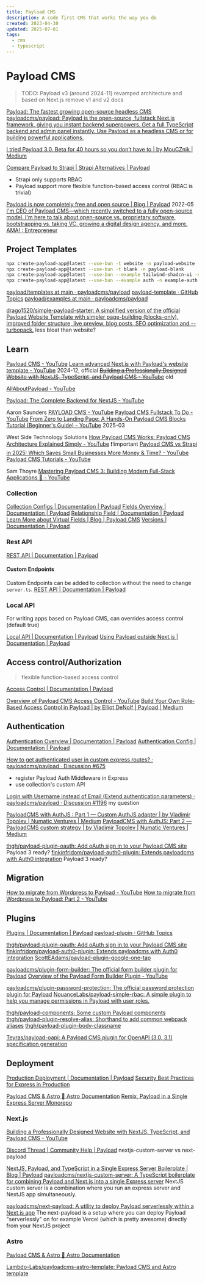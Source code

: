 ```yaml
---
title: Payload CMS
description: A code first CMS that works the way you do
created: 2023-04-30
updated: 2025-07-01
tags:
  - cms
  - typescript
---
```


# Payload CMS

> TODO: Payload v3 (around 2024-11) revamped architecture and based on Next.js
> remove v1 and v2 docs

[Payload: The fastest growing open-source headless CMS](https://payloadcms.com/)
[payloadcms/payload: Payload is the open-source, fullstack Next.js framework, giving you instant backend superpowers. Get a full TypeScript backend and admin panel instantly. Use Payload as a headless CMS or for building powerful applications.](https://github.com/payloadcms/payload)

[I tried Payload 3.0. Beta for 40 hours so you don’t have to | by MouCZnik | Medium](https://medium.com/@moucznik6/i-tried-payload-3-0-beta-for-40-hours-so-you-dont-have-to-34fa83a304fd)

[Compare Payload to Strapi | Strapi Alternatives | Payload](https://payloadcms.com/compare/strapi)

- Strapi only supports RBAC
- Payload support more flexible function-based access control (RBAC is trivial)

[Payload is now completely free and open source | Blog | Payload](https://payloadcms.com/blog/open-source) 2022-05
[I'm CEO of Payload CMS—which recently switched to a fully open-source model. I'm here to talk about open-source vs. proprietary software, bootstrapping vs. taking VC, growing a digital design agency, and more. AMA! : Entrepreneur](https://www.reddit.com/r/Entrepreneur/comments/wealgo/im_ceo_of_payload_cmswhich_recently_switched_to_a/)

## Project Templates

```sh
npx create-payload-app@latest --use-bun -t website -n payload-website
npx create-payload-app@latest --use-bun -t blank -n payload-blank
npx create-payload-app@latest --use-bun --example tailwind-shadcn-ui -n example-shadcn
npx create-payload-app@latest --use-bun --example auth -n example-auth
```

[payload/templates at main · payloadcms/payload](https://github.com/payloadcms/payload/tree/main/templates)
[payload-template · GitHub Topics](https://github.com/topics/payload-template)
[payload/examples at main · payloadcms/payload](https://github.com/payloadcms/payload/tree/main/examples)

[drago1520/simple-payload-starter: A simplified version of the official Payload Website Template with simpler page-building (blocks-only), improved folder structure, live preview, blog posts, SEO optimization and --turbopack.](https://github.com/drago1520/simple-payload-starter) less bloat than website?

## Learn

[Payload CMS - YouTube](https://www.youtube.com/@payloadcms)
[Learn advanced Next.js with Payload's website template - YouTube](https://www.youtube.com/playlist?list=PLjy3Q_oHlvcxA641jUt8cktHqFKXr0iKo) 2024-12, official
~~[Building a Professionally Designed Website with NextJS, TypeScript, and Payload CMS - YouTube](https://www.youtube.com/playlist?list=PLjy3Q_oHlvcx_jtUDtGc7xWNsp9gZdm1d)~~ old

[AllAboutPayload - YouTube](https://www.youtube.com/@AllAboutPayload)

[Payload: The Complete Backend for NextJS - YouTube](https://www.youtube.com/watch?v=121FJ9mov-4&t=751s)

Aaron Saunders
[PAYLOAD CMS - YouTube](https://www.youtube.com/playlist?list=PL2PY2-9rsgl3o_RwTgZ17E2_Z5SuseDbo)
[Payload CMS Fullstack To Do - YouTube](https://www.youtube.com/playlist?list=PL2PY2-9rsgl2YAgCbrvzxAj5Eqpuhob62)
[From Zero to Landing Page: A Hands-On Payload CMS Blocks Tutorial (Beginner's Guide) - YouTube](https://www.youtube.com/watch?v=qSkSKlw_fW8) 2025-03

West Side Technology Solutions
[How Payload CMS Works: Payload CMS Architecture Explained Simply - YouTube](https://www.youtube.com/watch?v=PXSIOatR1jQ) ❗!important
[Payload CMS vs Strapi in 2025: Which Saves Small Businesses More Money & Time? - YouTube](https://www.youtube.com/watch?v=gHyJldg8NwQ)
[Payload CMS Tutorials - YouTube](https://www.youtube.com/playlist?list=PL5LCNNklWquVYVhTE5fTJScqTqCiGwViq)

Sam Thoyre
[Mastering Payload CMS 3: Building Modern Full-Stack Applications 🚀 - YouTube](https://www.youtube.com/playlist?list=PLm8mpUfGYwyGbRua00MjCDT7YwHpKFHAQ)

### Collection

[Collection Configs | Documentation | Payload](https://payloadcms.com/docs/configuration/collections)
[Fields Overview | Documentation | Payload](https://payloadcms.com/docs/fields/overview)
[Relationship Field | Documentation | Payload](https://payloadcms.com/docs/fields/relationship)
[Learn More about Virtual Fields | Blog | Payload CMS](https://payloadcms.com/posts/blog/learn-how-virtual-fields-can-help-solve-common-cms-challenges)
[Versions | Documentation | Payload](https://payloadcms.com/docs/versions/overview)

### Rest API

[REST API | Documentation | Payload](https://payloadcms.com/docs/rest-api/overview)

#### Custom Endpoints

Custom Endpoints can be added to collection without the need to change `server.ts`.
[REST API | Documentation | Payload](https://payloadcms.com/docs/rest-api/overview#custom-endpoints)

### Local API

For writing apps based on Payload CMS, can overrides access control (default true)

[Local API | Documentation | Payload](https://payloadcms.com/docs/local-api/overview)
[Using Payload outside Next.js | Documentation | Payload](https://payloadcms.com/docs/local-api/outside-nextjs)

## Access control/Authorization

> flexible function-based access control

[Access Control | Documentation | Payload](https://payloadcms.com/docs/access-control/overview)

[Overview of Payload CMS Access Control - YouTube](https://www.youtube.com/watch?v=DoPLyXG26Dg)
[Build Your Own Role-Based Access Control in Payload | by Elliot DeNolf | Payload | Medium](https://medium.com/payload-cms/build-your-own-role-based-access-control-in-payload-4e72b3bdc418)

## Authentication

[Authentication Overview | Documentation | Payload](https://payloadcms.com/docs/authentication/overview)
[Authentication Config | Documentation | Payload](https://payloadcms.com/docs/authentication/config)

[How to get authenticated user in custom express routes? · payloadcms/payload · Discussion #675](https://github.com/payloadcms/payload/discussions/675)

- register Payload Auth Middleware in Express
- use collection's custom API

[Login with Username instead of Email (Extend authentication parameters) · payloadcms/payload · Discussion #1196](https://github.com/payloadcms/payload/discussions/1196) my question

[PayloadCMS with AuthJS : Part 1 — Custom AuthJS adapter | by Vladimir Topolev | Numatic Ventures | Medium](https://medium.com/numatic-ventures/payloadcms-with-authjs-part-1-custom-authjs-adapter-f598d414cd7a)
[PayloadCMS with AuthJS: Part 2 — PayloadCMS custom strategy | by Vladimir Topolev | Numatic Ventures | Medium](https://medium.com/numatic-ventures/payloadcms-with-authjs-part-2-payloadcms-custom-strategy-fa8ac02b969a)

[thgh/payload-plugin-oauth: Add oAuth sign in to your Payload CMS site](https://github.com/thgh/payload-plugin-oauth) Payload 3 ready?
[finkinfridom/payload-auth0-plugin: Extends payloadcms with Auth0 integration](https://github.com/finkinfridom/payload-auth0-plugin) Payload 3 ready?

## Migration

[How to migrate from Wordpress to Payload - YouTube](https://www.youtube.com/watch?v=t1du7NKb60Y)
[How to migrate from Wordpress to Payload: Part 2 - YouTube](https://www.youtube.com/watch?v=dnvQLFAXKw0)

## Plugins

[Plugins | Documentation | Payload](https://payloadcms.com/docs/plugins/overview)
[payload-plugin · GitHub Topics](https://github.com/topics/payload-plugin)

[thgh/payload-plugin-oauth: Add oAuth sign in to your Payload CMS site](https://github.com/thgh/payload-plugin-oauth)
[finkinfridom/payload-auth0-plugin: Extends payloadcms with Auth0 integration](https://github.com/finkinfridom/payload-auth0-plugin)
[ScottEAdams/payload-plugin-google-one-tap](https://github.com/ScottEAdams/payload-plugin-google-one-tap)

[payloadcms/plugin-form-builder: The official form builder plugin for Payload](https://github.com/payloadcms/plugin-form-builder)
[Overview of the Payload Form Builder Plugin - YouTube](https://www.youtube.com/watch?v=Fm4YaG__EHg)

[payloadcms/plugin-password-protection: The official password protection plugin for Payload](https://github.com/payloadcms/plugin-password-protection)
[NouanceLabs/payload-simple-rbac: A simple plugin to help you manage permissions in Payload with user roles.](https://github.com/NouanceLabs/payload-simple-rbac)

[thgh/payload-components: Some custom Payload components](https://github.com/thgh/payload-components)
[thgh/payload-plugin-resolve-alias: Shorthand to add common webpack aliases](https://github.com/thgh/payload-plugin-resolve-alias)
[thgh/payload-plugin-body-classname](https://github.com/thgh/payload-plugin-body-classname)

[Teyras/payload-oapi: A Payload CMS plugin for OpenAPI (3.0, 3.1) specification generation](https://github.com/Teyras/payload-oapi/)

## Deployment

[Production Deployment | Documentation | Payload](https://payloadcms.com/docs/production/deployment)
[Security Best Practices for Express in Production](https://expressjs.com/en/advanced/best-practice-security.html)

[Payload CMS & Astro 🚀 Astro Documentation](https://docs.astro.build/en/guides/cms/payload/)
[Remix, Payload in a Single Express Server Monorepo](https://payloadcms.com/blog/remix-payload-express-monorepo)

### Next.js

[Building a Professionally Designed Website with NextJS, TypeScript, and Payload CMS - YouTube](https://www.youtube.com/playlist?list=PLjy3Q_oHlvcx_jtUDtGc7xWNsp9gZdm1d)

[Discord Thread | Community Help | Payload](https://payloadcms.com/community-help/discord/separate-nextjs-payload-apps-or-use-the-custom-nextjs-server) nextjs-custom-server vs next-payload

[NextJS, Payload, and TypeScript in a Single Express Server Boilerplate | Blog | Payload](https://payloadcms.com/blog/nextjs-payload-typescript-single-express-server-boilerplate)
[payloadcms/nextjs-custom-server: A TypeScript boilerplate for combining Payload and Next.js into a single Express server](https://github.com/payloadcms/nextjs-custom-server)
NextJS custom server is a combination where you run an express server and NextJS app simultaneously.

[payloadcms/next-payload: A utility to deploy Payload serverlessly within a Next.js app](https://github.com/payloadcms/next-payload)
The next-payload is a setup where you can deploy Payload "serverlessly" on for example Vercel (which is pretty awesome) directly from your NextJS project

### Astro

[Payload CMS & Astro 🚀 Astro Documentation](https://docs.astro.build/en/guides/cms/payload/)

[Lambdo-Labs/payloadcms-astro-template: Payload CMS and Astro template](https://github.com/Lambdo-Labs/payloadcms-astro-template/tree/main)
